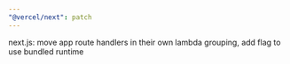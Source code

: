 ```yaml
---
"@vercel/next": patch
---
```


next.js: move app route handlers in their own lambda grouping, add flag to use bundled runtime
